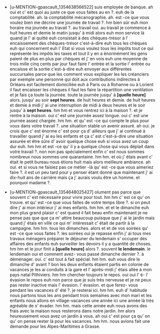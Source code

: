 * [u-MENTION-gpascault_1354638566522]
	suis employée de banque.
	 ah oui et c' est quoi au juste ce que vous faites au en ?.
	 euh de la comptabilité.
	 ah.
	 la comptabilité mécanographie.
	 ah.
	 est -ce que vous voulez bien me décrire une journée de travail ?.
	 hm bien sûr euh mon horaire ma journée au travail ?.
	 au travail oui.
	 au travail je commence à huit heures et demie le matin jusqu' à midi alors euh mon service là quand je l' ai quitté euh consistait à des chèques-trésor à l' encaissement des chèques-trésor c'est-à-dire euh tous les chèques euh qui concernent euh l' Etat si vous voulez tous les impôts tout ce qui représente les impôts les taxes et tout il y en a énormément les gens paient de plus en plus par chèques et j' en vois euh une moyenne de trois mille cinq cents par jour faut faire l' entrée et la sortie l' entrée ou encaisse et la sortie c'est-à-dire euh envoyer aux différentes succursales parce que les comment vous expliquer les les créanciers par exemple une personne qui doit aux contributions indirectes à Orléans est facilement domiciliée euh à Paris ou à Rohanne ou à Lorient il faut encaisser les chèques il faut les faire la répartition une ventilation et je fais ça toute la journée.
	 toute la journée jusqu' à **[quelle heure]** alors.
	 jusqu' au soir **sept heures**.
	 de huit heures et demie.
	 de huit heures et demie à midi j' ai une interruption de midi à deux heures et le soir jusqu' à **sept heures**.
	 hm hm et vous rentrez ici à la maison ?.
	 et je rentre à la maison.
	 oui c' est une journée assez longue.
	 oui c' est une journée assez chargée.
	 hm hm.
	 et qu' est -ce qui compte le plus pour vous dans votre travail ?.
	 une situation stable un avenir assuré.
	 ah oui.
	 je crois que c' est énorme c' est pour ça d' ailleurs que j' ai continué à travailler quand j' ai eu les enfants et ça c' est c'est-à-dire une situation assurée et être sûre d' avoir quelque chose euh si vous avez un coup dur euh.
	 hm hm et est -ce qu' il y a quelque chose qui vous déplait dans votre travail ?.
	 non non pas spécialement enfin c' est nous sommes nombreux nous sommes une quarantaine.
	 hm hm.
	 et où j' étais avant c' était le petit bureau nous étions huit mais alors meilleure ambiance.
	 ah oui.
	 et si vous ne faisiez pas ce métier -là qu' est -ce que vous aimeriez faire ?.
	 il est un peu tard pour y penser étant donné que maintenant j' ai dix-huit ans de carrière mais ça j' aurais voulu être un homme.
	 et pourquoi madame ?.
	
 * [u-MENTION-gpascault_1354648025427]
	olument pas parce que souvent c' est nécessaire pour vivre pour tout.
	 hm hm c' est ce qu' on trouve.
	 et qu' est -ce que vous faites de votre temps libre ?.
	 si on peut dire j' ai mon intérieur j' ai mes enfants.
	 hm hm.
	 et et le dimanche euh mon plus grand plaisir c' est quand il fait beau enfin maintenant je ne pense pas que que ça m' attire beaucoup puisque que j' ai le jardin mais quand j' étais en ville ce qui m' intéressait c' était de partir à la campagne.
	 hm hm.
	 tous les dimanches.
	 alors et et de vos soirées qu' est -ce que vous faites ?.
	 les soirées oui je repasse enfin j' ai tous mes travaux ménagers préparer le déjeuner du lendemain s' occuper des affaires des enfants euh surveiller les devoirs il y a quantité de choses.
	 hm hm et le jour finit à **[quelle heure]** alors ?.
	 souvent **le lendemain**.
	 le lendemain oui et comment avez- vous passé dimanche dernier ?.
	 à déménager.
	 oui.
	 c' est tout à fait spécial.
	 hm hm.
	 euh vous dire le dimanche d' avant ? bon les deux enfants étaient partis en colonie de vacances je les ai conduits à la gare et l' après-midi j' étais allée à mon pays natal Pithiviers.
	 hm hm chercher toujours le repos.
	 oui oui l' é- l' évasion le repos euh non parce que je suis très nerveuse et je ne peux pas rester inactive mais l' évasion.
	 l' évasion.
	 et que ferez- vous pendant les vacances d' été ?.
	 je resterai ici.
	 hm hm.
	 euh d' habitude nous partons tous les ans pendant trois semaines avec mon mari et les enfants nous allons en village-vacances une année ici une année là très agréable de s' évader.
	 hm hm.
	 mais cette année euh nous avons des frais avec la maison nous resterons dans notre jardin.
	 hm alors heureusement vous avez un jardin à vous.
	 ah oui c' est pour ça qu' on qu' on pense rester là pour les vacances.
	 hm hm.
	 nous avions fait une demande pour les Alpes-Maritimes à Grasse.
	
